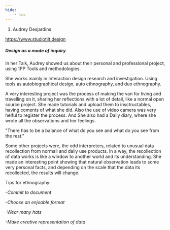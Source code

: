 ```yaml
---
hide:
    - toc
---
```



1. Audrey Desjardins

https://www.studiotilt.design

##### Design as a mode of inquiry

In her Talk, Audrey showed us about their personal and professional project, using 1PP Tools and methodologies. 

She works mainly in Interaction design research and investigation. Using tools as autobiographical design, auto ethnography, and duo ethnography. 

A very interesting project was the process of making the van for living and travelling on it, sharing her reflections with a lot of detail, like a normal open source project. She made tutorials and upload them to insctructables, having coments of what she did. Also the use of video camera was very helful to register the process. And She also had a Daily diary, where she wrote all the observations and her feelings.

"There has to be a balance of what do you see and what do you see from the rest."

Some other projects were, the odd interpreters, related to unusual data recollection from normall and daily use products. In a way, the recollection of data works is like a window to another world and its understanding. She made an interesting point showing that natural observation leads to some very personal facts, and depending on the scale that the data its recollected, the results will change.

Tips for ethnography:

*-Commit to document*

*-Choose an enjoable format*

*-Wear many hats*

*-Make creative representation of data*







